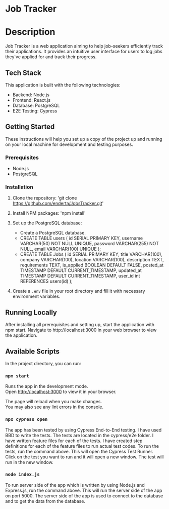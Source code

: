 
# Job Tracker
# Description
Job Tracker is a web application aiming to help job-seekers efficiently track their applications.
It provides an intuitive user interface for users to log jobs they've applied for and track their progress.

## Tech Stack

This application is built with the following technologies:

- Backend: Node.js
- Frontend: React.js
- Database: PostgreSQL
- E2E Testing: Cypress

## Getting Started

These instructions will help you set up a copy of the project up and running on your local machine for development and testing purposes.

### Prerequisites

- Node.js
- PostgreSQL

### Installation

1. Clone the repository:
   'git clone https://github.com/enderta/JobsTracker.git'
2. Install NPM packages:
   'npm install'
3. Set up the PostgreSQL database:
    - Create a PostgreSQL database.
    - CREATE TABLE users (
      id SERIAL PRIMARY KEY,
      username VARCHAR(50) NOT NULL UNIQUE,
      password VARCHAR(255) NOT NULL,
      email VARCHAR(100) UNIQUE
      );
    - CREATE TABLE Jobs (
      id SERIAL PRIMARY KEY,
      title VARCHAR(100),
      company VARCHAR(100),
      location VARCHAR(100),
      description TEXT,
      requirements TEXT,
      is_applied BOOLEAN DEFAULT FALSE,
      posted_at TIMESTAMP DEFAULT CURRENT_TIMESTAMP,
      updated_at TIMESTAMP DEFAULT CURRENT_TIMESTAMP,
      user_id int REFERENCES users(id)
      );

4. Create a `.env` file in your root directory and fill it with necessary environment variables.

## Running Locally
After installing all prerequisites and setting up, start the application with npm start.
Navigate to http://localhost:3000 in your web browser to view the application.

## Available Scripts

In the project directory, you can run:

### `npm start`

Runs the app in the development mode.\
Open [http://localhost:3000](http://localhost:3000) to view it in your browser.

The page will reload when you make changes.\
You may also see any lint errors in the console.

### `npx cypress open`
The app has been tested by using Cypress End-to-End testing.
I have used BBD to write the tests. The tests are located in the cypress/e2e folder. 
I have written feature files for each of the tests.
I have created step definitions for each of the feature files to run actual test codes.
To run the tests, run the command above. This will open the Cypress Test Runner. Click on the test you want to run and it will open a new window. The test will run in the new window.

### `node index.js`
To run server side of the app which is written by using Node.js and Express.js, run the command above. 
This will run the server side of the app on port 5000.
The server side of the app is used to connect to the database and to get the data from the database.
